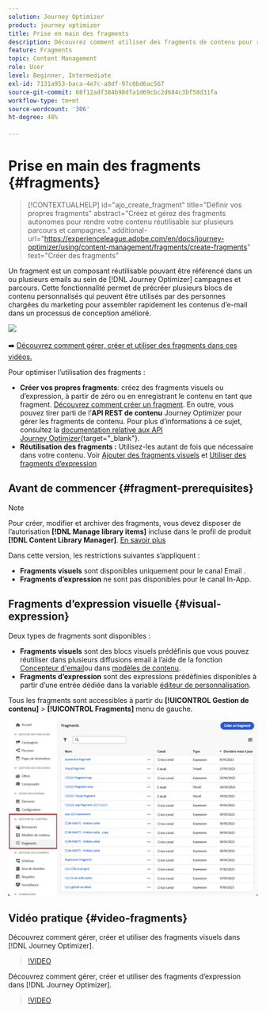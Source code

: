 ```yaml
---
solution: Journey Optimizer
product: journey optimizer
title: Prise en main des fragments
description: Découvrez comment utiliser des fragments de contenu pour réutiliser du contenu dans des campagnes et des parcours Journey Optimizer
feature: Fragments
topic: Content Management
role: User
level: Beginner, Intermediate
exl-id: 7131a953-baca-4e7c-a8df-97c0bd6ac567
source-git-commit: 08f12adf384b98dfa1d69cbc2d684c3bf58d31fa
workflow-type: tm+mt
source-wordcount: '306'
ht-degree: 48%

---
```


# Prise en main des fragments {#fragments}

>[!CONTEXTUALHELP]
>id="ajo_create_fragment"
>title="Définir vos propres fragments"
>abstract="Créez et gérez des fragments autonomes pour rendre votre contenu réutilisable sur plusieurs parcours et campagnes."
>additional-url="https://experienceleague.adobe.com/en/docs/journey-optimizer/using/content-management/fragments/create-fragments" text="Créer des fragments"

Un fragment est un composant réutilisable pouvant être référencé dans un ou plusieurs emails au sein de [!DNL Journey Optimizer] campagnes et parcours. Cette fonctionnalité permet de précréer plusieurs blocs de contenu personnalisés qui peuvent être utilisés par des personnes chargées du marketing pour assembler rapidement les contenus d’e-mail dans un processus de conception amélioré.

![](../rn/assets/do-not-localize/fragments.gif)

➡️ [Découvrez comment gérer, créer et utiliser des fragments dans ces vidéos.](#video-fragments)

Pour optimiser l’utilisation des fragments :

* **Créer vos propres fragments**: créez des fragments visuels ou d’expression, à partir de zéro ou en enregistrant le contenu en tant que fragment. [Découvrez comment créer un fragment](#create-fragments). En outre, vous pouvez tirer parti de l’**API REST de contenu** Journey Optimizer pour gérer les fragments de contenu. Pour plus d’informations à ce sujet, consultez la [documentation relative aux API Journey Optimizer](https://developer.adobe.com/journey-optimizer-apis/references/content/){target="_blank"}.
* **Réutilisation des fragments :** Utilisez-les autant de fois que nécessaire dans votre contenu. Voir [Ajouter des fragments visuels](../email/use-visual-fragments.md) et [Utiliser des fragments d’expression](../personalization/use-expression-fragments.md)

## Avant de commencer {#fragment-prerequisites}

>[!NOTE]
>
>Pour créer, modifier et archiver des fragments, vous devez disposer de l’autorisation **[!DNL Manage library items]** incluse dans le profil de produit **[!DNL Content Library Manager]**. [En savoir plus](../administration/ootb-product-profiles.md#content-library-manager)

Dans cette version, les restrictions suivantes s’appliquent :

* **Fragments visuels** sont disponibles uniquement pour le canal Email .
* **Fragments d’expression** ne sont pas disponibles pour le canal In-App.

## Fragments d’expression visuelle {#visual-expression}

Deux types de fragments sont disponibles :

* **Fragments visuels** sont des blocs visuels prédéfinis que vous pouvez réutiliser dans plusieurs diffusions email à l’aide de la fonction [Concepteur d&#39;email](../email/get-started-email-design.md)ou dans [modèles de contenu](../email/use-email-templates.md).
* **Fragments d’expression** sont des expressions prédéfinies disponibles à partir d’une entrée dédiée dans la variable [éditeur de personnalisation](../personalization/personalization-build-expressions.md).


Tous les fragments sont accessibles à partir du **[!UICONTROL Gestion de contenu]** > **[!UICONTROL Fragments]**  menu de gauche.

![](assets/fragment-list.png)

## Vidéo pratique {#video-fragments}

Découvrez comment gérer, créer et utiliser des fragments visuels dans [!DNL Journey Optimizer].

>[!VIDEO](https://video.tv.adobe.com/v/3419932/?quality=12)

Découvrez comment gérer, créer et utiliser des fragments d’expression dans [!DNL Journey Optimizer].

>[!VIDEO](https://video.tv.adobe.com/v/3424587/?quality=12)
